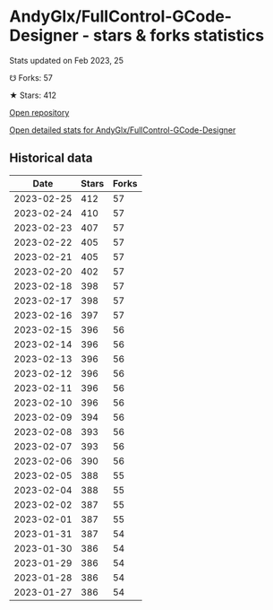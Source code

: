# AndyGlx/FullControl-GCode-Designer - stars & forks statistics

Stats updated on Feb 2023, 25

☋ Forks: 57

★ Stars: 412

[Open repository](https://github.com/AndyGlx/FullControl-GCode-Designer)

[Open detailed stats for AndyGlx/FullControl-GCode-Designer](https://reviewgithub.com/rep/AndyGlx/FullControl-GCode-Designer)

## Historical data
| Date | Stars | Forks |
|------|-------|-------|
| 2023-02-25 | 412 | 57 | 
| 2023-02-24 | 410 | 57 | 
| 2023-02-23 | 407 | 57 | 
| 2023-02-22 | 405 | 57 | 
| 2023-02-21 | 405 | 57 | 
| 2023-02-20 | 402 | 57 | 
| 2023-02-18 | 398 | 57 | 
| 2023-02-17 | 398 | 57 | 
| 2023-02-16 | 397 | 57 | 
| 2023-02-15 | 396 | 56 | 
| 2023-02-14 | 396 | 56 | 
| 2023-02-13 | 396 | 56 | 
| 2023-02-12 | 396 | 56 | 
| 2023-02-11 | 396 | 56 | 
| 2023-02-10 | 396 | 56 | 
| 2023-02-09 | 394 | 56 | 
| 2023-02-08 | 393 | 56 | 
| 2023-02-07 | 393 | 56 | 
| 2023-02-06 | 390 | 56 | 
| 2023-02-05 | 388 | 55 | 
| 2023-02-04 | 388 | 55 | 
| 2023-02-02 | 387 | 55 | 
| 2023-02-01 | 387 | 55 | 
| 2023-01-31 | 387 | 54 | 
| 2023-01-30 | 386 | 54 | 
| 2023-01-29 | 386 | 54 | 
| 2023-01-28 | 386 | 54 | 
| 2023-01-27 | 386 | 54 | 


